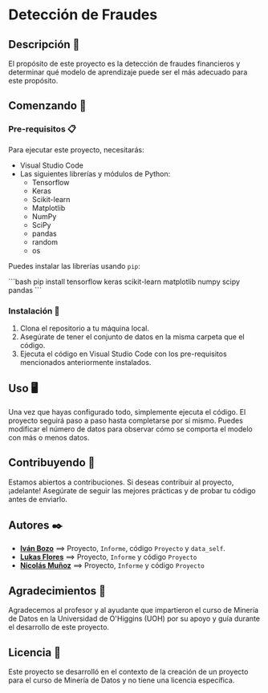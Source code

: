 # Detección de Fraudes

## Descripción 📌

El propósito de este proyecto es la detección de fraudes financieros y determinar qué modelo de aprendizaje puede ser el más adecuado para este propósito.

## Comenzando 🚀

### Pre-requisitos 📋

Para ejecutar este proyecto, necesitarás:

- Visual Studio Code
- Las siguientes librerías y módulos de Python:
  - Tensorflow
  - Keras
  - Scikit-learn
  - Matplotlib
  - NumPy
  - SciPy
  - pandas
  - random
  - os

Puedes instalar las librerías usando `pip`:

\```bash
pip install tensorflow keras scikit-learn matplotlib numpy scipy pandas
\```

### Instalación 🔧

1. Clona el repositorio a tu máquina local.
2. Asegúrate de tener el conjunto de datos en la misma carpeta que el código.
3. Ejecuta el código en Visual Studio Code con los pre-requisitos mencionados anteriormente instalados.

## Uso 🖥️

Una vez que hayas configurado todo, simplemente ejecuta el código. El proyecto seguirá paso a paso hasta completarse por sí mismo. Puedes modificar el número de datos para observar cómo se comporta el modelo con más o menos datos.

## Contribuyendo 🤝

Estamos abiertos a contribuciones. Si deseas contribuir al proyecto, ¡adelante! Asegúrate de seguir las mejores prácticas y de probar tu código antes de enviarlo.

## Autores ✒️

- [**Iván Bozo**](https://github.com/IvanBozoCa) ==> Proyecto, `Informe`, código `Proyecto` y `data_self`.
- [**Lukas Flores**](https://github.com/lukasFloresGonzalez) ==> Proyecto, `Informe` y código `Proyecto`
- [**Nicolás Muñoz**](https://github.com/NicolocoX) ==> Proyecto, `Informe` y código `Proyecto`

## Agradecimientos 🎁

Agradecemos al profesor y al ayudante que impartieron el curso de Minería de Datos en la Universidad de O'Higgins (UOH) por su apoyo y guía durante el desarrollo de este proyecto.

## Licencia 📄

Este proyecto se desarrolló en el contexto de la creación de un proyecto para el curso de Minería de Datos y no tiene una licencia específica.

